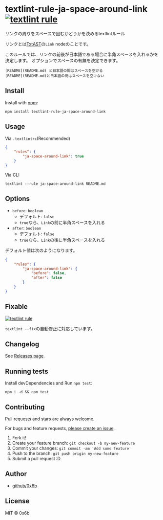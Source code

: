 # textlint-rule-ja-space-around-link [![textlint rule](https://img.shields.io/badge/textlint-fixable-green.svg?style=social)](https://textlint.github.io/)

リンクの周りをスペースで囲むかどうかを決めるtextlintルール

リンクとは[TxtAST](https://github.com/textlint/textlint/blob/master/docs/txtnode.md "TxtAST")の`Link` nodeのことです。

このルールでは、リンクの前後が日本語である場合に半角スペースを入れるかを決定します。
オプションでスペースの有無を決定できます。

    [README](README.md) と日本語の間はスペースを空ける
    [README](README.md)と日本語の間はスペースを空けない

## Install

Install with [npm](https://www.npmjs.com/):

    npm install textlint-rule-ja-space-around-link

## Usage

Via `.textlintrc`(Recommended)

```json
{
    "rules": {
        "ja-space-around-link": true
    }
}
```

Via CLI

```
textlint --rule ja-space-around-link README.md
```


## Options

- `before`: `boolean`
    - デフォルト: `false`
    - `true`なら、`Link`の前に半角スペースを入れる
- `after`: `boolean`
    - デフォルト: `false`
    - `true`なら、`Link`の後に半角スペースを入れる

デフォルト値は次のようになります。

```json
{
    "rules": {
        "ja-space-around-link": {
            "before": false,
            "after": false
        }
    }
}
```

## Fixable

[![textlint rule](https://img.shields.io/badge/textlint-fixable-green.svg?style=social)](https://textlint.github.io/)

`textlint --fix`の自動修正に対応しています。

## Changelog

See [Releases page](https://github.com/textlint-ja/textlint-rule-preset-ja-spacing/releases).

## Running tests

Install devDependencies and Run `npm test`:

    npm i -d && npm test

## Contributing

Pull requests and stars are always welcome.

For bugs and feature requests, [please create an issue](https://github.com/textlint-ja/textlint-rule-preset-ja-spacing/issues).

1. Fork it!
2. Create your feature branch: `git checkout -b my-new-feature`
3. Commit your changes: `git commit -am 'Add some feature'`
4. Push to the branch: `git push origin my-new-feature`
5. Submit a pull request :D

## Author

- [github/0x6b](https://github.com/0x6b)

## License

MIT © 0x6b
